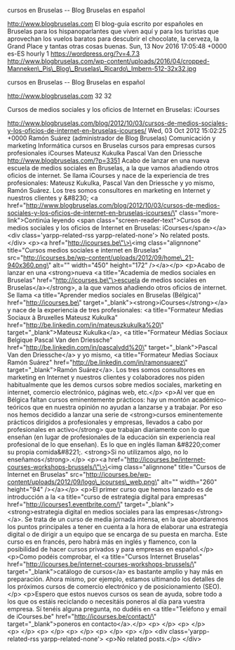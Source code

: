 cursos en Bruselas -- Blog Bruselas en español

http://www.blogbruselas.com El blog-guía escrito por españoles en
Bruselas para los hispanoparlantes que viven aquí y para los turistas
que aprovechan los vuelos baratos para descubrir el chocolate, la
cerveza, la Grand Place y tantas otras cosas buenas. Sun, 13 Nov 2016
17:05:48 +0000 es-ES hourly 1 https://wordpress.org/?v=4.7.3
http://www.blogbruselas.com/wp-content/uploads/2016/04/cropped-Manneken\_Pis\_Blog\_Bruselas\_Ricardo\_Imbern-512-32x32.jpg

cursos en Bruselas -- Blog Bruselas en español

http://www.blogbruselas.com 32 32

Cursos de medios sociales y los oficios de Internet en Bruselas:
iCourses

http://www.blogbruselas.com/blog/2012/10/03/cursos-de-medios-sociales-y-los-oficios-de-internet-en-bruselas-icourses/
Wed, 03 Oct 2012 15:02:25 +0000 Ramón Suárez (administrador de Blog
Bruselas) Comunicación y marketing Informática cursos en Bruselas cursos
para empresas cursos profesionales iCourses Mateusz Kukulka Pascal Van
den Driessche http://www.blogbruselas.com/?p=3351 Acabo de lanzar en una
nueva escuela de medios sociales en Bruselas, a la que vamos añadiendo
otros oficios de internet. Se llama iCourses y nace de la experiencia de
tres profesionales: Mateusz Kukulka, Pascal Van den Driessche y yo
mismo, Ramón Suárez. Los tres somos consultores en marketing en Internet
y nuestros clientes y &\#8230; \<a
href=\"http://www.blogbruselas.com/blog/2012/10/03/cursos-de-medios-sociales-y-los-oficios-de-internet-en-bruselas-icourses/\"
class=\"more-link\"\>Continúa leyendo \<span
class=\"screen-reader-text\"\>Cursos de medios sociales y los oficios de
Internet en Bruselas: iCourses\</span\>\</a\>\<div
class=\'yarpp-related-rss yarpp-related-none\'\> No related posts.
\</div\> \<p\>\<a href=\"http://icourses.be\"\>\<img class=\"alignnone\"
title=\"Cursos medios sociales e internet en Bruselas\"
src=\"http://icourses.be/wp-content/uploads/2012/09/home\_21-940x360.png\"
alt=\"\" width=\"450\" height=\"172\" /\>\</a\>\</p\> \<p\>Acabo de
lanzar en una \<strong\>nueva \<a title=\"Academia de medios sociales en
Bruselas\" href=\"http://icourses.be\"\>escuela de medios sociales en
Bruselas\</a\>\</strong\>, a la que vamos añadiendo otros oficios de
internet. Se llama \<a title=\"Aprender medios sociales en Bruselas
(Bélgica)\" href=\"http://icourses.be\"
target=\"\_blank\"\>\<strong\>iCourses\</strong\>\</a\> y nace de la
experiencia de tres profesionales: \<a title=\"Formateur Medias Sociaux
à Bruxelles Mateusz Kukulka\"
href=\"http://be.linkedin.com/in/mateuszkukulka%20\"
target=\"\_blank\"\>Mateusz Kukulka\</a\>, \<a title=\"Formateur Médias
Sociaux Belgique Pascal Van den Driessche\"
href=\"http://be.linkedin.com/in/pascalvdd%20\"
target=\"\_blank\"\>Pascal Van den Driessche\</a\> y yo mismo, \<a
title=\"Formateur Medias Sociaux Ramón Suárez\"
href=\"http://be.linkedin.com/in/ramonsuarez\" target=\"\_blank\"\>Ramón
Suárez\</a\>. Los tres somos consultores en marketing en Internet y
nuestros clientes y colaboradores nos piden habitualmente que les demos
cursos sobre medios sociales, marketing en internet, comercio
electrónico, páginas web, etc.\</p\> \<p\>Al ver que en Bélgica faltan
cursos eminentemente prácticos: hay un montón académico-teóricos que en
nuestra opinión no ayudan a lanzarse y a trabajar. Por eso nos hemos
decidido a lanzar una serie de \<strong\>cursos eminentemente prácticos
dirigidos a profesionales y empresas, llevados a cabo por profesionales
en activo\</strong\> que trabajan diariamente con lo que enseñan (en
lugar de profesionales de la educación sin experiencia real profesional
de lo que enseñan). Es lo que en inglés llaman &\#8220;comer su propia
comida&\#8221;. \<strong\>Si no utilizamos algo, no lo
enseñamos\</strong\>.\</p\> \<p\>\<a
href=\"http://icourses.be/internet-courses-workshops-brussels/\"\>\<img
class=\"alignnone\" title=\"Cursos de Internet en Bruselas\"
src=\"http://icourses.be/wp-content/uploads/2012/09/logo\_icourses\_web.png\"
alt=\"\" width=\"260\" height=\"94\" /\>\</a\>\</p\> \<p\>El primer
curso que hemos lanzado es de introducción a la \<a title=\"curso de
estrategia digital para empresas\"
href=\"http://icourses1.eventbrite.com/\"
target=\"\_blank\"\>\<strong\>estrategia digital en medios sociales para
las empresas\</strong\>\</a\>. Se trata de un curso de media jornada
intensa, en la que abordaremos los puntos principales a tener en cuenta
a la hora de elaborar una estrategia digital o de dirigir a un equipo
que se encarga de su puesta en marcha. Este curso es en francés, pero
habrá más en inglés y flamenco, con la posibilidad de hacer cursos
privados y para empresas en español.\</p\> \<p\>Como podéis comprobar,
el \<a title=\"Cursos Internet Bruselas\"
href=\"http://icourses.be/internet-courses-workshops-brussels/\"
target=\"\_blank\"\>catálogo de cursos\</a\> es bastante amplio y hay
más en preparación. Ahora mismo, por ejemplo, estamos ultimando los
detalles de los próximos cursos de comercio electrónico y de
posicionamiento (SEO).\</p\> \<p\>Espero que estos nuevos cursos os sean
de ayuda, sobre todo a los que os estáis reciclando o necesitáis poneros
al día para vuestra empresa. Sí tenéis alguna pregunta, no dudéis en \<a
title=\"Teléfono y email de iCourses.be\"
href=\"http://icourses.be/contact/\" target=\"\_blank\"\>poneros en
contacto\</a\>.\</p\> \<p\>&nbsp;\</p\> \<p\>&nbsp;\</p\>
\<p\>&nbsp;\</p\> \<p\>&nbsp;\</p\> \<p\>&nbsp;\</p\> \<p\>&nbsp;\</p\>
\<p\>&nbsp;\</p\> \<div class=\'yarpp-related-rss yarpp-related-none\'\>
\<p\>No related posts.\</p\> \</div\>
